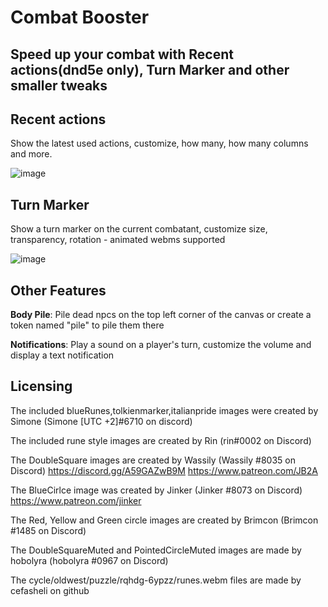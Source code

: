 # Combat Booster
## Speed up your combat with Recent actions(dnd5e only), Turn Marker and other smaller tweaks

## Recent actions

Show the latest used actions, customize, how many, how many columns and more.

![image](https://user-images.githubusercontent.com/1346839/126052685-c18c89e3-f7d6-40c2-8474-7dca03e82edd.png)

## Turn Marker

Show a turn marker on the current combatant, customize size, transparency, rotation - animated webms supported

![image](https://user-images.githubusercontent.com/1346839/126052699-a1f45875-104e-4bdb-bfdd-ecaafd901966.png)

## Other Features

**Body Pile**: Pile dead npcs on the top left corner of the canvas or create a token named "pile" to pile them there

**Notifications**: Play a sound on a player's turn, customize the volume and display a text notification

## Licensing

The included blueRunes,tolkienmarker,italianpride images were created by Simone (Simone [UTC +2]#6710 on discord)

The included rune style images are created by Rin (rin#0002 on Discord)

The DoubleSquare images are created by Wassily  (Wassily #8035 on Discord) 
https://discord.gg/A59GAZwB9M
https://www.patreon.com/JB2A

The BlueCirlce image was created by Jinker (Jinker #8073 on Discord)
https://www.patreon.com/jinker

The Red, Yellow and Green circle images are created by Brimcon (Brimcon #1485 on Discord)

The DoubleSquareMuted and PointedCircleMuted images are made by hobolyra (hobolyra #0967 on Discord)

The cycle/oldwest/puzzle/rqhdg-6ypzz/runes.webm files are made by cefasheli on github
